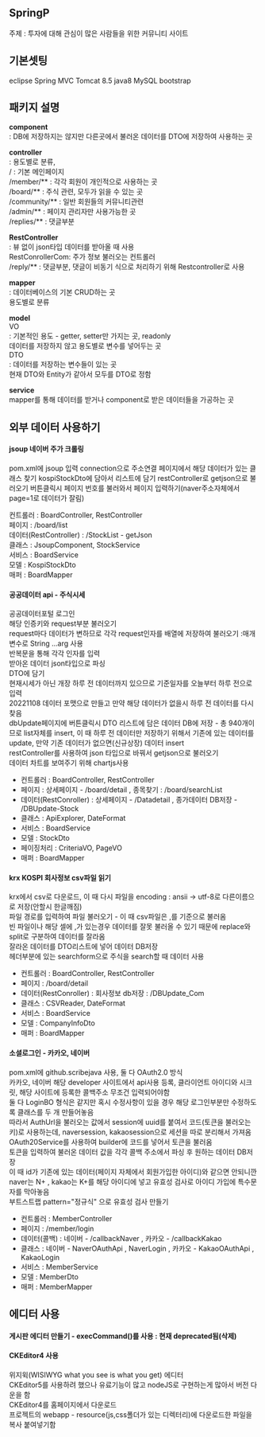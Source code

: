 ## SpringP
주제 : 
투자에 대해 관심이 많은 사람들을 위한 커뮤니티 사이트
  




## 기본셋팅  

eclipse 
Spring MVC 
Tomcat 8.5
java8
MySQL
bootstrap
  
## 패키지 설명

**component**     
: DB에 저장하지는 않지만 다른곳에서 불러온 데이터를 DTO에 저장하여 사용하는 곳


**controller**     
: 용도별로 분류,     
  / : 기본 메인페이지    
  /member/** : 각각 회원이 개인적으로 사용하는 곳    
  /board/** : 주식 관련, 모두가 읽을 수 있는 곳    
  /community/** : 일반 회원들의 커뮤니티관련    
  /admin/** : 페이지 관리자만 사용가능한 곳    
  /replies/** : 댓글부분    
    
**RestController**    
: 뷰 없이 json타입 데이터를 받아올 때 사용   
    RestConrollerCom: 주가 정보 불러오는 컨트롤러   
  /reply/** : 댓글부분, 댓글이 비동기 식으로 처리하기 위해 Restcontroller로 사용

    
**mapper**     
: 데이터베이스의 기본 CRUD하는 곳   
용도별로 분류   


**model**   
VO     
: 기본적인 용도 - getter, setter만 가지는 곳, readonly   
데이터를 저장하지 않고 용도별로 변수를 넣어두는 곳    
DTO     
: 데이터를 저장하는 변수들이 있는 곳   
현재 DTO와 Entity가 같아서 모두를 DTO로 정함   


**service**   
mapper를 통해 데이터를 받거나 component로 받은 데이터들을 가공하는 곳    


  


##  외부 데이터 사용하기

#### jsoup 네이버 주가 크롤링
pom.xml에 jsoup 입력
connection으로 주소연결
페이지에서 해당 데이터가 있는 클래스 찾기
kospiStockDto에 담아서 리스트에 담기
restController로 getjson으로 불러오기
버튼클릭시 페이지 번호를 불러와서 페이지 입력하기(naver주소자체에서 page=1로 데이터가 잘림)

컨트롤러 : BoardController, RestController    
페이지 : /board/list   
데이터(RestController) : /StockList - getJson    
클래스 : JsoupComponent, StockService    
서비스 : BoardService    
모델 : KospiStockDto    
매퍼 : BoardMapper          
            
  


#### 공공데이터 api - 주식시세
공공데이터포털 로그인   
해당 인증키와 request부분 불러오기         
request마다 데이터가 변하므로 각각 request인자를 배열에 저장하여 불러오기 :매개변수로 String ...arg 사용      
반복문을 통해 각각 인자를 입력   
받아온 데이터 json타입으로 파싱   
DTO에 담기   
현재시세가 아닌 개장 하루 전 데이터까지 있으므로 기준일자를 오늘부터 하루 전으로 입력    
20221108 데이터 포맷으로 만들고 만약 해당 데이터가 없을시 하루 전 데이터를 다시 찾음        
dbUpdate페이지에 버튼클릭시 DTO 리스트에 담은 데이터 DB에 저장 - 총 940개이므로 list자체를 insert, 이 때 하루 전 데이터만 저장하기 위해서 기존에 있는 데이터를 update, 만약 기존 데이터가 없으면(신규상장) 데이터 insert    
restController를 사용하여 json 타입으로 바꿔서 getjson으로 불러오기   
데이터 차트를 보여주기 위해 chartjs사용   

- 컨트롤러 : BoardController, RestController    
- 페이지 : 상세페이지 - /board/detail , 종목찾기 : /board/searchList
- 데이터(RestConroller) : 상세페이지 - /Datadetail , 종가데이터 DB저장 - /DBUpdate-Stock    
- 클래스 : ApiExplorer, DateFormat   
- 서비스 : BoardService    
- 모델 : StockDto   
- 페이징처리 : CriteriaVO, PageVO    
- 매퍼 : BoardMapper    
  


#### krx KOSPI 회사정보 csv파일 읽기
 krx에서 csv로 다운로드, 이 때 다시 파일을 encoding : ansii -> utf-8로 다른이름으로 저장(안할시 한글깨짐)   
 파일 경로를 입력하여 파일 불러오기 - 이 때 csv파일은 ,를 기준으로 불러옴   
 빈 파일이나 해당 셀에 ,가 있는경우 데이터를 잘못 불러올 수 있기 때문에 replace와 split로 구분하여 데이터를 잘라옴    
 잘라온 데이터를 DTO리스트에 넣어 데이터 DB저장   
헤더부분에 있는 searchform으로 주식을 search할 때 데이터 사용    

- 컨트롤러 : BoardController, RestController    
- 페이지 : /board/detail   
- 데이터(RestConroller) : 회사정보 db저장 : /DBUpdate_Com     
- 클래스 : CSVReader, DateFormat   
- 서비스 : BoardService    
- 모델 : CompanyInfoDto   
- 매퍼 : BoardMapper    


#### 소셜로그인 - 카카오, 네이버
pom.xml에 github.scribejava 사용, 둘 다 OAuth2.0 방식  
카카오, 네이버 해당 developer 사이트에서 api사용 등록, 클라이언트 아이디와 시크릿, 해당 사이트에 등록한 콜백주소 무조건 입력되어야함   
둘 다 LoginBO 형식은 같지만 혹시 수정사항이 있을 경우 해당 로그인부분만 수정하도록 클래스를 두 개 만들어놓음   
따라서 AuthUrl을 불러오는 값에서 session에 uuid를 붙여서 코드(토큰을 불러오는 키)로 사용하는데, naversession, kakaosession으로 세션을 따로 분리해서 가져옴    
OAuth20Service를 사용하여 builder에 코드를 넣어서 토큰을 불러옴   
토큰을 입력하여 불러온 데이터 값을 각각 콜백 주소에서 파싱 후 원하는 데이터 DB저장    
이 때 id가 기존에 있는 데이터(페이지 자체에서 회원가입한 아이디)와 같으면 안되니깐 naver는 N+ , kakao는 K+를 해당 아이디에 넣고 유효성 검사로 아이디 가입에 특수문자를 막아놓음   
부트스트랩 pattern="정규식" 으로 유효성 검사 만들기   

- 컨트롤러 : MemberController
- 페이지 : /member/login
- 데이터(콜백) : 네이버 - /callbackNaver   ,   카카오 - /callbackKakao 
- 클래스 : 네이버 - NaverOAuthApi , NaverLogin    , 카카오 - KakaoOAuthApi , KakaoLogin      
- 서비스 : MemberService
- 모델 : MemberDto
- 매퍼 : MemberMapper
  


## 에디터 사용     
#### 게시판 에디터 만들기 - execCommand()를 사용 : 현재 deprecated됨(삭제)   
    

#### CKEditor4 사용  
위지윅(WISIWYG what you see is what you get) 에디터       
CKEditor5를 사용하려 했으나 유료기능이 많고 nodeJS로 구현하는게 많아서 버전 다운을 함         
CKEditor4를 홈페이지에서 다운로드         
프로젝트의 webapp - resource(js,css폴더가 있는 디렉터리)에 다운로드한 파일을 복사 붙여넣기함          
<script>를 사용하여 src= "../resources/ckeditor/ckeditor.js" 로 jsp와 js파일을 연결  
  ``` 
  <div id=editor contenteditable="true">
  ``` 
  로 에디터를 적용할 태그를 만듬        
  새로 javascript파일을 연결하여 CKEDITOR.replace("적용할 태그 아이디")를 작성 ,              
  이 때 적용할 id 앞에 #를 붙이지 않음        
  CKEDITOR.replace("태그아이디",{이미지 업로드 - filebrowserUploadUrl:"업로드를 구현할 컨트롤러 주소"})입력       
  서버에 전송하기 전 컨트롤러(before)와 서버에 전송한 후 보여지는 컨트롤러(after) 두개를 구분하여 생성        
  before에 multipart를 사용하여 after에 보내질 경로를 작성하고 해당 이미지 파일을 지정한 경로에 전송하여 저장,        
  printwriter를 사용하여 ckedior자체 함수에 주소를 전송, after에 받은 주소를 가공하여 뷰에 보여줌         
  (주의 : 날짜폴더 경로를 after에 보내주려고 했으나 error발생 - ckeditor함수에 경로를 의미하는 "\\" 문자를 인코딩할 수 없음,      
  따라서 \\ 대신에 다른 특수문자를 대체하여 보낸후 after에 다시 \\로 바꿔줌)      
  form으로 db에 저장할 때 에디터에 쓴 내용은 input hidden에 value값으로 따로 보내줌       
  이때 해당 에디터 데이터는 CKEDITOR.instances.editor.getData(); 로 가져올 수 있음          
      
    








